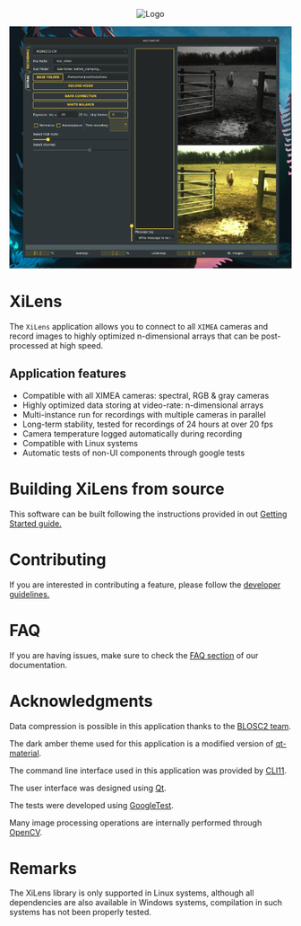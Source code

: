 <p align="center">
    <img src="resources/icon.png" alt="Logo" width="200"/>
</p>

<p align="center">

<img src="resources/ui-animation.gif" alt="UI animation">

</p>

# XiLens
The `XiLens` application allows you to connect to all `XIMEA` cameras and record images to highly optimized n-dimensional
arrays that can be post-processed at high speed.

## Application features
* Compatible with all XIMEA cameras: spectral, RGB & gray cameras
* Highly optimized data storing at video-rate: n-dimensional arrays
* Multi-instance run for recordings with multiple cameras in parallel
* Long-term stability, tested for recordings of 24 hours at over 20 fps
* Camera temperature logged automatically during recording
* Compatible with Linux systems
* Automatic tests of non-UI components through google tests

# Building XiLens from source
This software can be built following the instructions provided in out [Getting Started guide.](https://imsy.pages.dkfz.de/issi/XiLens/getting_started.html)

# Contributing
If you are interested in contributing a feature, please follow the [developer guidelines.](https://imsy.pages.dkfz.de/issi/XiLens/developer_guidelines.html)

# FAQ
If you are having issues, make sure to check the [FAQ section](https://imsy.pages.dkfz.de/issi/xilens/faq.html) of our documentation.

# Acknowledgments
Data compression is possible in this application thanks to the [BLOSC2 team](https://github.com/Blosc/c-blosc2).

The dark amber theme used for this application is a modified version of
[qt-material](https://github.com/UN-GCPDS/qt-material/tree/master).

The command line interface used in this application was provided by [CLI11](https://github.com/CLIUtils/CLI11).

The user interface was designed using [Qt](https://github.com/qt/qt5).

The tests were developed using [GoogleTest](https://github.com/google/googletest).

Many image processing operations are internally performed through [OpenCV](https://github.com/opencv/opencv).


# Remarks
The XiLens library is only supported in Linux systems, although all dependencies are also available in Windows systems,
compilation in such systems has not been properly tested.
